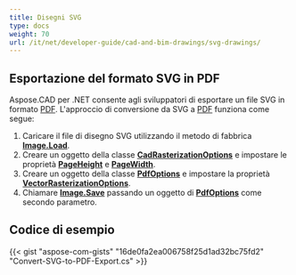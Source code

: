 ```yaml
---
title: Disegni SVG
type: docs
weight: 70
url: /it/net/developer-guide/cad-and-bim-drawings/svg-drawings/
---
```


## **Esportazione del formato SVG in PDF**

Aspose.CAD per .NET consente agli sviluppatori di esportare un file SVG in formato [PDF](https://docs.fileformat.com/pdf/). L'approccio di conversione da SVG a [PDF](https://docs.fileformat.com/pdf/) funziona come segue:

1. Caricare il file di disegno SVG utilizzando il metodo di fabbrica [**Image.Load**](https://reference.aspose.com/cad/net/aspose.cad.image/load/methods/2).
1. Creare un oggetto della classe [**CadRasterizationOptions**](https://reference.aspose.com/cad/net/aspose.cad.imageoptions/cadrasterizationoptions) e impostare le proprietà [**PageHeight**](https://reference.aspose.com/cad/net/aspose.cad.imageoptions/vectorrasterizationoptions/properties/pageheight) e [**PageWidth**](https://reference.aspose.com/cad/net/aspose.cad.imageoptions/vectorrasterizationoptions/properties/pagewidth).
1. Creare un oggetto della classe [**PdfOptions**](https://reference.aspose.com/cad/net/aspose.cad.imageoptions/pdfoptions) e impostare la proprietà [**VectorRasterizationOptions**](https://reference.aspose.com/cad/net/aspose.cad.imageoptions/vectorrasterizationoptions).
1. Chiamare [**Image.Save**](https://reference.aspose.com/cad/net/aspose.cad/image/methods/save/index) passando un oggetto di [**PdfOptions**](https://reference.aspose.com/cad/net/aspose.cad.imageoptions/pdfoptions) come secondo parametro.

## Codice di esempio

{{< gist "aspose-com-gists" "16de0fa2ea006758f25d1ad32bc75fd2" "Convert-SVG-to-PDF-Export.cs" >}}
